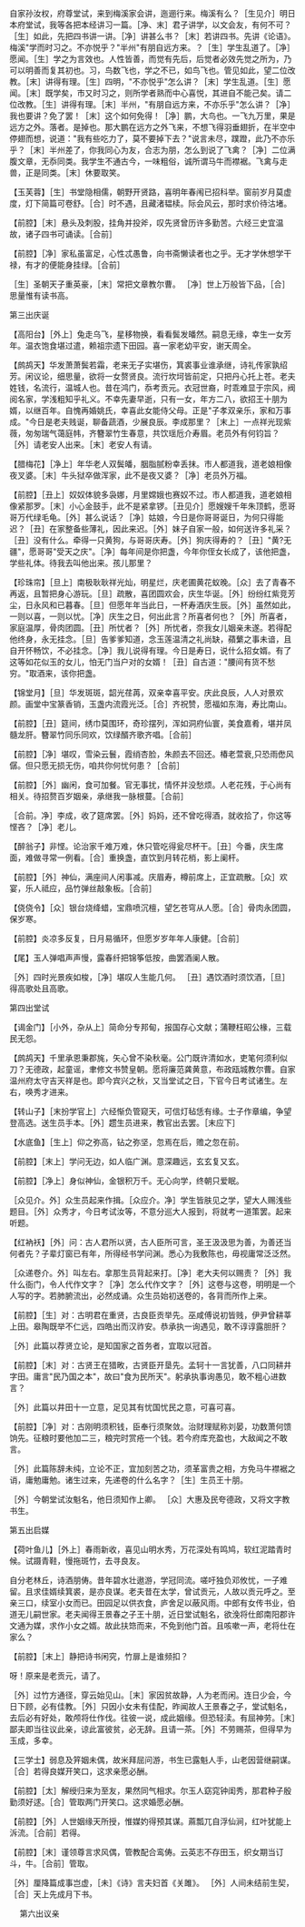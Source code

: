<!-- { "loadSidebar": true } -->
自家孙汝权，府尊堂试，来到梅溪家会讲，迤逦行来。梅溪有么？［生见介］明日本府堂试，我等各把本经讲习一篇。［净、末］君子讲学，以文会友，有何不可？［生］如此，先把四书讲一讲。［净］讲甚么书？［末］若讲四书。先讲《论语》。梅溪"学而时习之。不亦悦乎？"半州"有朋自远方来。？［生］学生乱道了。［净］愿闻。［生］学之为言效也。人性皆善，而觉有先后，后觉者必效先觉之所为，乃可以明善而复其初也。习，鸟数飞也，学之不已，如鸟飞也。管见如此，望二位改教。［末］讲得有理。［生］四明，"不亦悦乎"怎么讲？［末］学生乱道。［生］愿闻。［末］既学矣，市又时习之，则所学者熟而中心喜悦，其进自不能己矣。请二位改教。［生］讲得有理。［末］半州，"有朋自远方来，不亦乐乎"怎么讲？［净］我也要讲？免了罢！［末］这个如何免得！［净］鹏，大鸟也。一飞九万里，果是远方之外。落者。是掉也。那大鹏在远方之外飞来，不想飞得羽垂翅折，在半空中停翅而想，说道："我有些吃力了，莫不要掉下去？"说言未尽，蹼蹬，此乃不亦乐乎？［末］半州差了，你我同心为友，合志为朋，怎么到说了飞禽？［净］二位满腹文章，无忝同类。我学生不通古今，一味粗俗，诚所谓马牛而襟裾。飞禽与走兽，正是同类。［末］休要取笑。

【玉芙蓉】［生］书堂隐相儒，朝野开贤路，喜明年春闱已招科举。窗前岁月莫虚度，灯下简篇可卷舒。［合］时不遇，且藏渚韫椟。际会风云，那时求价待沽堵。

【前腔】［末］悬头及刺股，挂角并投斧，叹先贤曾历许多勤苦。六经三史宜温故，诸子四书可诵读。［合前］

【前腔】［净］家私虽富足，心性忒愚鲁，向书斋懒读者也之乎。无才学休想学干禄，有才的便能身挂绿。［合前］

［生］圣朝天子重英豪，［末］常把文章教尔曹。
［净］世上万般皆下品，［合］思量惟有读书高。

第三出庆诞

【高阳台】［外上］兔走乌飞，星移物换，看看鬓发皤然。嗣息无缘，幸生一女芳年。温衣饱食堪过遣，赖祖宗遗下田园。喜一家老幼平安，谢天周全。

【鹧鸪天】华发萧萧鬓若霜，老来无子实堪伤，箕裘事业谁承继，诗礼传家孰绍芳。闲议论，细思量，欲将一女赘贤良。流行坎坷皆前定，只把丹心托上苍。老夫姓钱，名流行，温城人也。昔在鸿门，忝考贡元。衣冠世裔，时乖难显于宗风，阀阅名家，学浅粗知乎礼义。不幸先妻早逝，只有一女，年方二八，欲招王十朋为婿，以继百年。自愧再婚姚氏，幸喜此女能侍父母。正是"子孝双亲乐，家和万事成。"今日是老夫贱诞，聊备蔬酒，少展良辰。李成那里？［末上］一点祥光现紫薇，匆匆瑞气蔼庭帏，齐簪翠竹生春意，共饮瑶卮介寿眉。老员外有何钧旨？［外］请老安人出来。［末］老安人有请。

【腊梅花】［净上］年华老人双鬓皤，胭脂腻粉幸丢抹。市人都道我，道老娘相像夜叉婆。［末］牛头狱卒做浑家，此不是夜又婆？［净］老员外万福。

【前腔】［丑上］奴奴体貌多袅娜，月里嫦娥也赛奴不过。市人都道我，道老娘相像紧那罗。［末］小心金鼓手，此不是紧拿锣。［丑见介］愿嫂嫂千年朱顶鹤，愿哥哥万代绿毛龟。［外］甚么说话？［净］姑娘，今日是你哥哥诞日，为何只得能迟？［丑］在家整备些薄礼，因此来迟。［外］妹子自家一般，如何送许多礼采？［丑］没有什么。牵得一只黄狗，与哥哥庆寿。［外］狗庆得寿的？［丑］"黄?无疆"，愿哥哥"受天之庆"。［净］每年间是你把盏，今年你侄女长成了，该他把盏，学些礼体。待我去叫他出来。孩儿那里？

【珍珠帘】［旦上］南极耿耿祥光灿，明星烂，庆老圃黄花蚁晚。［众］去了青春不再返，且暂把身心游玩。［旦］疏散，喜团圆欢会，庆生华诞。［外］纷纷红紫竞芳尘，日永风和已暮春。［旦］但愿年年当此日，一杯寿酒庆生辰。［外］虽然如此，一则以喜，一则以忧。［净］庆生之日，何出此言？所喜者何也？［外］所喜者，家庭温厚，骨肉团圆。［丑］所忧者？［外］所忧者，奈我女儿姻亲未遂。若得配他终身，永无挂念。［旦］告爹爹知道，念玉莲温清之礼尚缺，蘋蘩之事未谙，且自开怀畅饮，不必挂念。［净］我儿说得有理。今日是寿日，说什么招女婿。有了这等如花似玉的女儿，怕无门当户对的女婿！［丑］自古道："腰间有货不愁穷。"取酒来，该你把盏。

【锦堂月】［旦］华发斑斑，韶光荏苒，双亲幸喜平安。庆此良辰，人人对景欢颜。画堂中宝篆香销，玉盏内流霞光泛。［合］齐祝赞，愿福如东海，寿比南山。

【前腔】［丑］筵间，绣巾莫围环，奇珍摆列，浑如洞府仙寰，美食嘉肴，堪并凤髓龙肝。簪翠竹同乐同欢，饮绿醑齐歌齐唱。［合前］

【前腔】［净］堪叹，雪染云鬟，霞绡杏脸，朱颜去不回还。椿老萱衰,只恐雨僽风僝。但只愿无损无伤，咱共你何忧何患？［合前］

【前腔】［外］幽闲，食可加餐。官无事扰，情怀并没愁烦。人老花残，于心尚有相关。待招赘百岁姻亲，承继我一脉根蔓。［合前］

［合前。净］李成，收了筵席罢。［外］妈妈，还不曾吃得酒，就收拾了，你这等悭吝？［净］老儿。

【醉翁子】非悭。论治家千难万难，休只管吃得瓮尽杯干。［丑］今番，庆生席面，难做寻常一例看。［合］重换盏，直饮到月转花梢，影上阑杆。

【前腔】［外］神仙，满座间人闲事减。庆眉寿，樽前席上，正宜疏散。［众］欢宴，乐人祗应，品竹弹丝敲象板。［合前］

【侥侥令】［众］银台烧绛蜡，宝鼎喷沉檀，望乞苍穹从人愿。［合］骨肉永团圆，保岁寒。

【前腔】炎凉多反复，日月易循环，但愿岁岁年年人康健。［合前］

【尾】玉人弹唱声声慢，露春纤把锦筝低按，曲罢酒阑人散。

［外］四时光景疾如梭，［净］堪叹人生能几何。
［丑］遇饮酒时须饮酒，［旦］得高歌处且高歌。

第四出堂试

【谒金门】［小外，杂从上］简命分专邦甸，报国存心文献；蒲鞭枉昭公椽，三载民无怨。

【鹧鸪天】千里承恩秉郡旄，矢心曾不染秋毫。公门既许清如水，吏笔何须利似刀？无德政，起童谣，聿修文书赞皇朝。愿将廉范龚黄意，布政瓯城教尔曹。自家温州府太守吉天祥是也。即今宾兴之秋，又当堂试之日，下官今日考试诸生。左右，唤秀才进来。

【转山子】［末扮学官上］六经惭负管窥天，可信灯毡恁有缘。士子作章编，争望登高选。送生员手本。［外］趱生员进来，教官出去罢。［末应下］

【水底鱼】［生上］仰之弥高，钻之弥坚，忽焉在后，赡之忽在前。

【前腔】［末上］学问无边，如人临广渊。意深趣远，玄玄复又玄。

【前腔】［净上］身似神仙，金银积万千。无心向学，终朝只爱眠。

［众见介。外］众生员起来作揖。［众应介。净］学生皆肤见之学，望大人赐浅些题目。［外］众秀才，今日考试汝等，不意分巡大人报到，将就考一道策罢。起来听题。

【红衲袄】［外］问：古人君所以贤，古人臣所可言，圣王汲汲思为善，为善还当何者先？子辈灯窗已有年，所得经书学问渊。悉心为我敷陈也，毋视庸常泛泛然。

［众递卷介。外］叫左右。拿那生员背起来打。［净］老大夫何以赐责？［外］我什么衙门，令人代作文字？［净］怎么代作文字？［外］这卷与这卷，明明是一个人写的字。若肺腑流出，必然成诵。众生员始初送卷的，各背而所作上来。

【前腔】［生］对：古明君在重贤，古良臣贡举先。巫咸傅说初皆贱，伊尹曾耕莘上田。皋陶既举不仁远，四皓出而汉祚安。恭承执一询遇见，敢不谆谆露胆肝？

［外］此篇以荐贤立论，是知国家之首务者，宜取以冠首。

【前腔】［末］对：古贤王在猎畋，古贤臣开垦先。孟轲十一言犹善，八口同耕井字田。庸言"民乃国之本"，故曰"食为民所天"。躬承执事询愚见，敢不粗心进数言？

［外］此篇以井田十一立意，足见其有忧国忧民之意，可喜可喜。

【前腔】［净］对：古刚明须积钱，臣奉行须聚敛。治财理赋称刘晏，功数萧何馈饷先。征粮时要他加二三，粮完时赏疮一个钱。若今府库充盈也，大敌闻之不敢言。

［外］此篇陈辞未纯，立论不正，宜加刻苦之功，须革富贵之相，方免马牛襟裾之诮，庸勉庸勉。诸生过来，先递卷的什么名字？［生］生员王十朋。

［外］今朝堂试汝魁名，他日须知作上卿。
［众］大惠及民夸德政，又将文字教书生。

第五出启媒

【荷叶鱼儿】［外上］春雨新收，喜见山明水秀，万花深处有鸣鸠，软红泥踏青时候。试蹑青鞋，慢拖斑竹，去寻良友。

自分老林丘，诗酒朋俦。昔年碧水壮遨游，学冠同流。嗟吁独负邓攸忧，一子难留。且求佳婿续箕裘，是亦良谋。老夫昔在太学，曾试贡元，人故以贡元呼之。至亲三口，续室小女而已。田园足以供衣食，庐舍足以蔽风雨。中郎有女传书业，伯道无儿嗣世家。老夫闻得王景春之子王十朋，近日堂试魁名，欲浼将仕郎南阳郡许文通为媒，求作小女之婿。故此扶筇而来，不免到他门首。且咳嗽一声，老将仕在家么？

【前腔】［末上］静把诗书闲究，竹扉上是谁频扣？

呀！原来是老贡元，请了。

［外］过竹方通径，穿云始见山。［末］家因贫故静，人为老而闲。连日少会，今日下顾，必有佳教。［外］只因小女未有佳配，昨闻故人王景春之子，堂试魁名，去后必有好处，敢颅将仕作伐。往彼一说，成此姻缘。但恐轻渎。有屈神劳。［末］鄙夫即当往议此亲，谅此富彼贫，必无辞。且请一茶。［外］不劳赐茶，但得早为玉成，多幸。

【三学士】弱息及笄姻未偶，故米拜屈问游，书生已露魁人手，山老因营继嗣谋。［合］若得良媒开笑口，这求亲愿必酬。

【前腔】［太］解绶归来为至友，果然同气相求。尔玉人窈窕钟闺秀，那君种子殷勤须好逑。［合］管取两门开笑口。这求婚愿必酬。

【前腔】［外］人世姻缘天所授，惟媒妁得预其谋。蔴瓢兀自浮仙涧，红叶犹能上泝流。［合前］若得。

【前腔】［末］谨领尊言求风偶，管教配合鸾俦。云英志不存田玉，织女期当订斗，牛。［合前］管取。

［外］厘降篇成事岂虚，［未］《诗》言夫妇首《关雎》。
［外］人间未结前生契，［合］天上先成月下书。

　
第六出议亲

